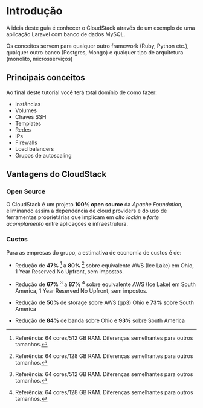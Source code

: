 # Introdução

A ideia deste guia é conhecer o CloudStack através de um exemplo de uma aplicação Laravel com banco de dados MySQL.

Os conceitos servem para qualquer outro framework (Ruby, Python etc.), qualquer outro banco (Postgres, Mongo) e qualquer tipo de arquitetura (monolito, microsserviços)

## Principais conceitos

Ao final deste tutorial você terá total domínio de como fazer:

- Instâncias
- Volumes
- Chaves SSH
- Templates
- Redes
- IPs
- Firewalls
- Load balancers
- Grupos de autoscaling

## Vantagens do CloudStack

### Open Source

O CloudStack é um projeto __100% open source__ da _Apache Foundation_, eliminando assim a dependência de cloud providers e do uso de ferramentas proprietárias que implicam em _alto lockin_ e _forte acomplamento_ entre aplicações e infraestrutura.

### Custos

Para as empresas do grupo, a estimativa de economia de custos é de:

- Redução de __47%__ [^1] a __80%__ [^2] sobre equivalente AWS (Ice Lake) em Ohio, 1 Year Reserved No Upfront, sem impostos.

- Redução de __67%__ [^1] a __87%__ [^2] sobre equivalente AWS (Ice Lake) em South America, 1 Year Reserved No Upfront, sem impostos.

- Redução de __50%__ de storage sobre AWS (gp3) Ohio e __73%__ sobre South America

- Redução de __84%__ de banda sobre Ohio e __93%__ sobre South America

[^1]: Referência: 64 cores/512 GB RAM. Diferenças semelhantes para outros tamanhos.
[^2]: Referência: 64 cores/128 GB RAM. Diferenças semelhantes para outros tamanhos.